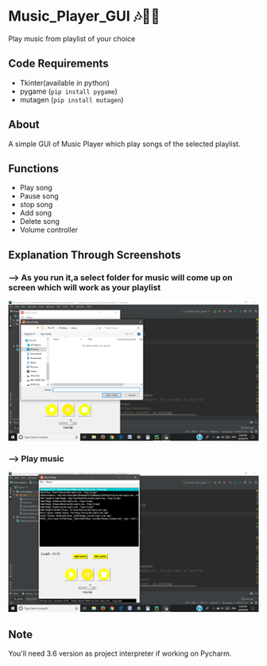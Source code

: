 # Music_Player_GUI 🎶👩‍💻
Play music from playlist of your choice

## Code Requirements
- Tkinter(available in python)
- pygame (`pip install pygame`)
- mutagen (`pip install mutagen`)

## About
A simple GUI of Music Player which play songs of the selected playlist.

## Functions
- Play song
- Pause song
- stop song
- Add song
- Delete song
- Volume controller

## Explanation Through Screenshots
### --> As you run it,a select folder for music will come up on screen which will work as your playlist

<img src="Screenshot_mp1.png">

### --> Play music

<img src="Screenshot_mp2.png">

## Note
You'll need 3.6 version as project interpreter if working on Pycharm.


